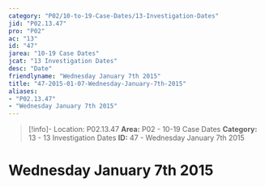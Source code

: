 ```yaml
---
category: "P02/10-to-19-Case-Dates/13-Investigation-Dates"
jid: "P02.13.47"
pro: "P02"
ac: "13"
id: "47"
jarea: "10-19 Case Dates"
jcat: "13 Investigation Dates"
desc: "Date"
friendlyname: "Wednesday January 7th 2015"
title: "47-2015-01-07-Wednesday-January-7th-2015"
aliases: 
- "P02.13.47"
- "Wednesday January 7th 2015"
---
```

>[!info]- Location: P02.13.47
>**Area:** P02 - 10-19 Case Dates
>**Category:** 13 - 13 Investigation Dates
>**ID:** 47 - Wednesday January 7th 2015

# Wednesday January 7th 2015
